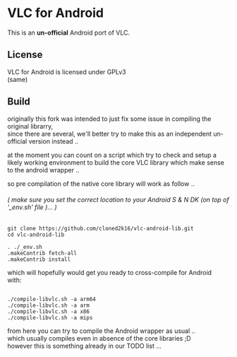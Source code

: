 # VLC for Android
This is an <b>un-official</b> Android port of VLC.

## License

VLC for Android is licensed under GPLv3  
(same)

## Build

originally this fork was intended to just fix some issue in compiling the original librarry,  
since there are several, we'll better try to make this as an independent un-official version instead ..

at the moment you can count on a script which try to check and setup 
a likely working environment to build the core VLC library which make sense to the android wrapper ..

so pre compilation of the native core library will work as follow ..

###### ( make sure you set the correct location to your Android S & N DK (on top of '_env.sh' file )... )


```shell
git clone https://github.com/cloned2k16/vlc-android-lib.git
cd vlc-android-lib

. ./_env.sh
.makeContrib fetch-all
.makeContrib install
```
which will hopefully would get you ready to cross-compile for Android  
with:

```shell

./compile-libvlc.sh -a arm64
./compile-libvlc.sh -a arm
./compile-libvlc.sh -a x86
./compile-libvlc.sh -a mips

```

from here you can try to compile the Android wrapper as usual ..   
which usually compiles even in absence of the core libraries ;D   
however this is something already in our TODO list ...   


